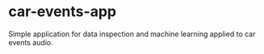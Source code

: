 # car-events-app
Simple application for data inspection and machine learning applied to car events audio.
